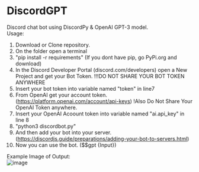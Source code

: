 # DiscordGPT

Discord chat bot using DiscordPy & OpenAI GPT-3 model. <br />
Usage: <br />

1. Download or Clone repository.
2. On the folder open a terminal
3. "pip install -r requirements" (If you dont have pip, go PyPi.org and download)
4. In the Discord Developer Portal (discord.com/developers) open a New Project and get your Bot Token.           !!!DO NOT SHARE YOUR BOT TOKEN ANYWHERE
5. Insert your bot token into variable named "token" in line7
6. From OpenAI get your account token. (https://platform.openai.com/account/api-keys) !Also Do Not Share Your OpenAI Token anywhere.
7. Insert your OpenAI Acoount token into variable named "ai.api_key" in line 8
8. "python3 discordbot.py" 
9. And then add your bot into your server. (https://discordjs.guide/preparations/adding-your-bot-to-servers.html)
10. Now you can use the bot. ($$gpt {Input})


Example Image of Output:<br />
![image](https://user-images.githubusercontent.com/79940015/216729493-a4bac952-b59f-4554-9361-444243095bf4.png)
